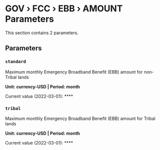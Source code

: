 # GOV › FCC › EBB › AMOUNT Parameters

This section contains 2 parameters.

## Parameters

### `standard`

Maximum monthly Emergency Broadband Benefit (EBB) amount for non-Tribal lands

**Unit: currency-USD | Period: month**

Current value (2022-03-01): ****


### `tribal`

Maximum monthly Emergency Broadband Benefit (EBB) amount for Tribal lands

**Unit: currency-USD | Period: month**

Current value (2022-03-01): ****

